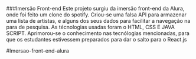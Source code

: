 ###Imersão Front-end
Este projeto surgiu da imersão front-end da Alura, onde foi feito um clone do spotify. 
Criou-se uma falsa API para armazenar uma lista de artistas, e alguns dos seus dados para facilitar 
a navegação na para de pesquisa.
As técnologias usadas foram o HTML, CSS E JAVA SCRIPT. Aprimorou-se o conhecimento nas tecnólogias mencionadas, 
para que os estudantes estivessem preparados para dar o salto para o React.js

#Imersao-front-end-alura
